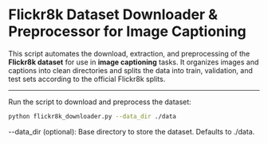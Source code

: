 # Flickr8k Dataset Downloader & Preprocessor for Image Captioning

This script automates the download, extraction, and preprocessing of the **Flickr8k dataset** for use in **image captioning** tasks. It organizes images and captions into clean directories and splits the data into train, validation, and test sets according to the official Flickr8k splits.

---
Run the script to download and preprocess the dataset:

```bash
python flickr8k_downloader.py --data_dir ./data
```
--data_dir (optional): Base directory to store the dataset. Defaults to ./data.
